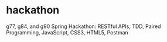 # hackathon
g77, g84, and g90 Spring Hackathon: RESTful APIs, TDD, Paired Programming, JavaScript, CSS3, HTML5, Postman
